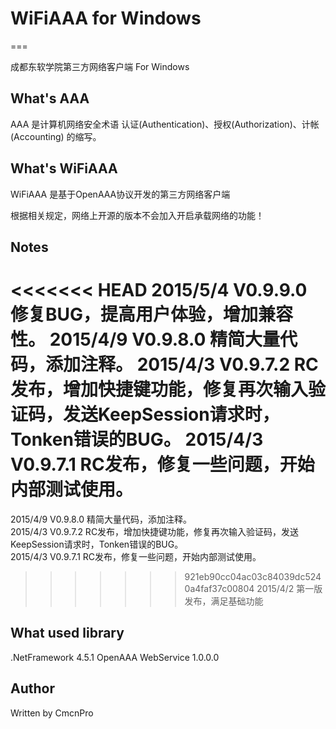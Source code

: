 # WiFiAAA for Windows
===

成都东软学院第三方网络客户端 For Windows

## What's AAA

AAA 是计算机网络安全术语 认证(Authentication)、授权(Authorization)、计帐(Accounting) 的缩写。

## What's WiFiAAA

WiFiAAA 是基于OpenAAA协议开发的第三方网络客户端

根据相关规定，网络上开源的版本不会加入开启承载网络的功能！

## Notes

<<<<<<< HEAD
2015/5/4 V0.9.9.0 修复BUG，提高用户体验，增加兼容性。
2015/4/9 V0.9.8.0 精简大量代码，添加注释。
2015/4/3 V0.9.7.2 RC发布，增加快捷键功能，修复再次输入验证码，发送KeepSession请求时，Tonken错误的BUG。
2015/4/3 V0.9.7.1 RC发布，修复一些问题，开始内部测试使用。
=======
2015/4/9 V0.9.8.0 精简大量代码，添加注释。  
2015/4/3 V0.9.7.2 RC发布，增加快捷键功能，修复再次输入验证码，发送KeepSession请求时，Tonken错误的BUG。  
2015/4/3 V0.9.7.1 RC发布，修复一些问题，开始内部测试使用。  
>>>>>>> 921eb90cc04ac03c84039dc5240a4faf37c00804
2015/4/2 第一版发布，满足基础功能

## What used library

.NetFramework 4.5.1 	OpenAAA WebService 1.0.0.0

## Author

Written by CmcnPro
